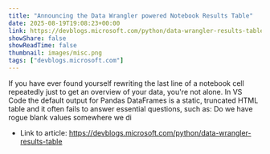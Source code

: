 ```yaml
---
title: "Announcing the Data Wrangler powered Notebook Results Table"
date: 2025-08-19T19:08:23+00:00
link: https://devblogs.microsoft.com/python/data-wrangler-results-table
showShare: false
showReadTime: false
thumbnail: images/misc.png
tags: ["devblogs.microsoft.com"]
---
```

If you have ever found yourself rewriting the last line of a notebook cell repeatedly just to get an overview of your data, you're not alone. In VS Code the default output for Pandas DataFrames is a static, truncated HTML table and it often fails to answer essential questions, such as: Do we have rogue blank values somewhere we di

- Link to article: https://devblogs.microsoft.com/python/data-wrangler-results-table